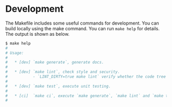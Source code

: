 # Development

The Makefile includes some useful commands for development. You can build locally using the make command. You can run `make help` for details. The output is shown as below.

```bash
$ make help
#
# Usage:
#
#   * [dev] `make generate`, generate docs.
#
#   * [dev] `make lint`, check style and security.
#           - `LINT_DIRTY=true make lint` verify whether the code tree is dirty.
#
#   * [dev] `make test`, execute unit testing.
#
#   * [ci]  `make ci`, execute `make generate`, `make lint` and `make test`.
#

```
